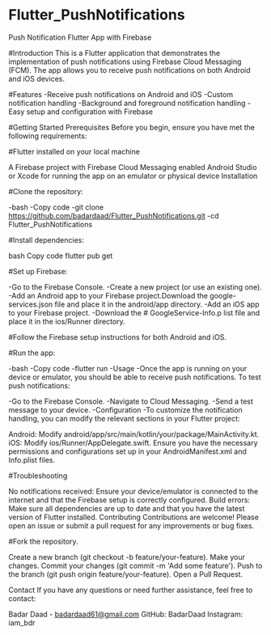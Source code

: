 # Flutter_PushNotifications
Push Notification Flutter App with Firebase

#Introduction
This is a Flutter application that demonstrates the implementation of push notifications using Firebase Cloud Messaging (FCM). The app allows you to receive push notifications on both Android and iOS devices.

#Features
-Receive push notifications on Android and iOS
-Custom notification handling
-Background and foreground notification handling
-Easy setup and configuration with Firebase

#Getting Started
Prerequisites
Before you begin, ensure you have met the following requirements:

#Flutter installed on your local machine

A Firebase project with Firebase Cloud Messaging enabled
Android Studio or Xcode for running the app on an emulator or physical device
Installation

#Clone the repository:

-bash
-Copy code
-git clone https://github.com/badardaad/Flutter_PushNotifications.git
-cd Flutter_PushNotifications

#Install dependencies:

bash
Copy code
flutter pub get

#Set up Firebase:

-Go to the Firebase Console.
-Create a new project (or use an existing one).
-Add an Android app to your Firebase project.Download the google-services.json file and place it in the android/app directory.
-Add an iOS app to your Firebase project.
-Download the # GoogleService-Info.p list file and place it in the ios/Runner directory.

#Follow the Firebase setup instructions for both Android and iOS.

#Run the app:

-bash
-Copy code
-flutter run
-Usage
-Once the app is running on your device or emulator, you should be able to receive push notifications. To test push notifications:

-Go to the Firebase Console.
-Navigate to Cloud Messaging.
-Send a test message to your device.
-Configuration
-To customize the notification handling, you can modify the relevant sections in your Flutter project:

Android: Modify android/app/src/main/kotlin/your/package/MainActivity.kt.
iOS: Modify ios/Runner/AppDelegate.swift.
Ensure you have the necessary permissions and configurations set up in your AndroidManifest.xml and Info.plist files.

#Troubleshooting

No notifications received: Ensure your device/emulator is connected to the internet and that the Firebase setup is correctly configured.
Build errors: Make sure all dependencies are up to date and that you have the latest version of Flutter installed.
Contributing
Contributions are welcome! Please open an issue or submit a pull request for any improvements or bug fixes.

#Fork the repository.

Create a new branch (git checkout -b feature/your-feature).
Make your changes.
Commit your changes (git commit -m 'Add some feature').
Push to the branch (git push origin feature/your-feature).
Open a Pull Request.

Contact
If you have any questions or need further assistance, feel free to contact:

Badar Daad - badardaad61@gmail.com
GitHub: BadarDaad
Instagram: iam_bdr


